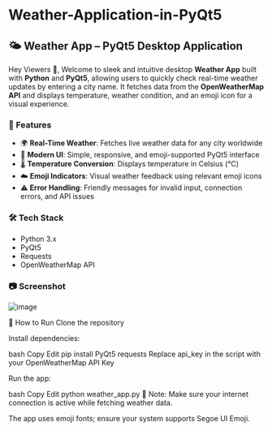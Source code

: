 # Weather-Application-in-PyQt5

## 🌤️ Weather App – PyQt5 Desktop Application
Hey Viewers 👋,
Welcome to sleek and intuitive desktop **Weather App** built with **Python** and **PyQt5**, allowing users to quickly check real-time weather updates by entering a city name. It fetches data from the **OpenWeatherMap API** and displays temperature, weather condition, and an emoji icon for a visual experience.

### 🚀 Features

* 🌍 **Real-Time Weather**: Fetches live weather data for any city worldwide
* 🎨 **Modern UI**: Simple, responsive, and emoji-supported PyQt5 interface
* 🌡️ **Temperature Conversion**: Displays temperature in Celsius (°C)
* ☁️ **Emoji Indicators**: Visual weather feedback using relevant emoji icons
* ⚠️ **Error Handling**: Friendly messages for invalid input, connection errors, and API issues

### 🛠️ Tech Stack
* Python 3.x
* PyQt5
* Requests
* OpenWeatherMap API

### 📷 Screenshot
![image](https://github.com/user-attachments/assets/cd08f59f-2edb-46ac-bbce-d97dba55c618)

🔧 How to Run
Clone the repository

Install dependencies:

bash
Copy
Edit
pip install PyQt5 requests
Replace api_key in the script with your OpenWeatherMap API Key

Run the app:

bash
Copy
Edit
python weather_app.py
📌 Note:
Make sure your internet connection is active while fetching weather data.

The app uses emoji fonts; ensure your system supports Segoe UI Emoji.
